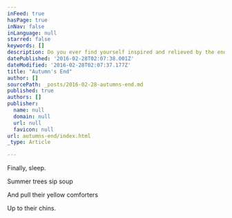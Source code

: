 ```yaml
---
inFeed: true
hasPage: true
inNav: false
inLanguage: null
starred: false
keywords: []
description: Do you ever find yourself inspired and relieved by the end of summer?
datePublished: '2016-02-28T02:07:38.001Z'
dateModified: '2016-02-28T02:07:37.177Z'
title: "Autumn's End"
author: []
sourcePath: _posts/2016-02-28-autumns-end.md
published: true
authors: []
publisher:
  name: null
  domain: null
  url: null
  favicon: null
url: autumns-end/index.html
_type: Article

---
```

Finally, sleep.

Summer trees sip soup

And pull their yellow comforters 

Up to their chins.
